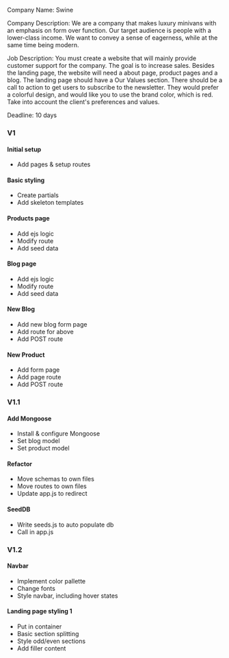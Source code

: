 Company Name:
Swine

Company Description:
We are a company that makes luxury minivans with an emphasis on form over function. Our target audience is people with a lower-class income. We want to convey a sense of eagerness, while at the same time being modern.

Job Description:
You must create a website that will mainly provide customer support for the company. The goal is to increase sales. Besides the landing page, the website will need a about page, product pages and a blog. The landing page should have a Our Values section. There should be a call to action to get users to subscribe to the newsletter. They would prefer a colorful design, and would like you to use the brand color, which is red. Take into account the client's preferences and values.

Deadline:
10 days

### V1

#### Initial setup
* Add pages & setup routes

#### Basic styling
* Create partials
* Add skeleton templates

#### Products page
* Add ejs logic
* Modify route
* Add seed data

#### Blog page
* Add ejs logic
* Modify route
* Add seed data

#### New Blog
* Add new blog form page
* Add route for above
* Add POST route

#### New Product
* Add form page
* Add page route
* Add POST route

### V1.1

#### Add Mongoose
* Install & configure Mongoose
* Set blog model
* Set product model

#### Refactor
* Move schemas to own files
* Move routes to own files
* Update app.js to redirect

#### SeedDB
* Write seeds.js to auto populate db
* Call in app.js

### V1.2

#### Navbar
* Implement color pallette
* Change fonts
* Style navbar, including hover states

#### Landing page styling 1
* Put in container
* Basic section splitting
* Style odd/even sections
* Add filler content